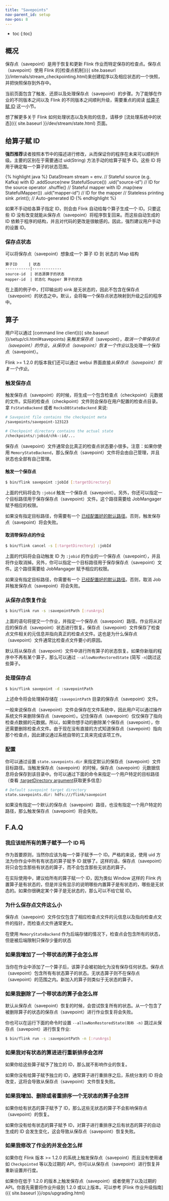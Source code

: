 ```yaml
---
title: "Savepoints"
nav-parent_id: setup
nav-pos: 8
---
```

<!--
Licensed to the Apache Software Foundation (ASF) under one
or more contributor license agreements.  See the NOTICE file
distributed with this work for additional information
regarding copyright ownership.  The ASF licenses this file
to you under the Apache License, Version 2.0 (the
"License"); you may not use this file except in compliance
with the License.  You may obtain a copy of the License at

  http://www.apache.org/licenses/LICENSE-2.0

Unless required by applicable law or agreed to in writing,
software distributed under the License is distributed on an
"AS IS" BASIS, WITHOUT WARRANTIES OR CONDITIONS OF ANY
KIND, either express or implied.  See the License for the
specific language governing permissions and limitations
under the License.
-->

* toc
{:toc}

## 概况

保存点（savepoint）是用于恢复和更新 Flink 作业而特定保存的检查点。保存点（savepoint）使用 Flink 的[检查点机制]({{ site.baseurl }}/internals/stream_checkpointing.html)来创建程序以及相应状态的一个快照，并把快照保存到外存中。

当前页面包含了触发、还原以及处理保存点（savepoint）的步骤。为了能够在作业的不同版本之间以及 Flink 的不同版本之间顺利升级，需要重点的阅读 [给算子赋 ID](#id) 这一小节。

想了解更多关于 Flink 如何处理状态以及失败的信息，请移步 [流处理系统中的状态]({{ site.baseurl }}/dev/stream/state.html) 页面。

## 给算子赋 ID

**强烈推荐**读者按照本节中的描述进行修改，从而保证你的程序在未来可以顺利升级。主要的区别在于需要通过 uid(String) 方法手动的给算子赋予 ID。这些 ID 将用于确定每一个算子的状态范围。

{% highlight java %}
DataStream<String> stream = env.
  // Stateful source (e.g. Kafka) with ID
  .addSource(new StatefulSource())
  .uid("source-id") // ID for the source operator
  .shuffle()
  // Stateful mapper with ID
  .map(new StatefulMapper())
  .uid("mapper-id") // ID for the mapper
  // Stateless printing sink
  .print(); // Auto-generated ID
{% endhighlight %}

如果不手动给各算子指定 ID，则会由 Flink 自动给每个算子生成一个 ID。只要这些 ID 没有改变就能从保存点（savepoint）将程序恢复回来。而这些自动生成的 ID 依赖于程序的结构，并且对代码的更改是很敏感的。因此，强烈建议用户手动的设置 ID。

### 保存点状态

可以将保存点（savepoint）想象成一个 算子 ID 到 状态的 Map 结构

```
算子ID     | 状态
-----------|-------------
source-id  | 状态源算子的状态
mapper-id  | 状态化 Mapper 算子的状态
```

在上面的例子中，打印输出的 sink 是无状态的，因此不包含在保存点（savepoint）的状态之中。默认，会将每一个保存点状态映射到升级之后的程序中。

## 算子

用户可以通过 [command line client]({{ site.baseurl }}/setup/cli.html#savepoints) 来*触发保存点*（savepoint），*取消一个带保存点（savepoint）的作业*，*从保存点（savepoint）恢复一个作业*以及处理一个保存点（savepoint）。

Flink >= 1.2.0 的版本我们还可以通过 webui 界面直接*从保存点（savepoint）恢复一个作业*。

### 触发保存点

触发保存点（savepoint）的时候，将生成一个包含检查点（checkpoint）元数据的文件。实际的检查点（checkpoint）文件则会保存在用户配置的检查点目录。拿 `FsStateBackend` 或者 `RocksDBStateBackend` 来说:

```sh
# Savepoint file contains the checkpoint meta
/savepoints/savepoint-123123

# Checkpoint directory contains the actual state
/checkpoints/:jobid/chk-:id/...
```

保存点（savepoint）文件通常会比真正的检查点状态要小很多。注意：如果你使用 `MemoryStateBackend`，那么保存点（savepoint）文件将会由自己管理，并且状态也全部有自己管理。

#### 触发一个保存点

```sh
$ bin/flink savepoint :jobId [:targetDirectory]
```

上面的代码将会为 `:jobid` 触发一个保存点（savepoint）。另外，你还可以指定一个目标路径用于保存保存点（savepoint）文件。这个路径需要给 JobMangager 赋予相应的权限。

如果没有指定目标路径，你需要有一个 [已经配置好的默认路径](#configuration)。否则，触发保存点（savepoint）将会失败。

#### 取消带保存点的作业

```sh
$ bin/flink cancel -s [:targetDirectory] :jobId
```

上面的代码将会自动触发 ID 为 `:jobid` 的作业的一个保存点（savepoint），并且将作业取消掉。另外，你可以指定一个目标路径用于保存保存点（savepoint）文件。这个路径需要给 JobMangager 赋予相应的权限。

如果没有指定目标路径，你需要有一个 [已经配置好的默认路径](#configuration)。否则，取消 Job 并触发保存点（savepoint）将会失败。

### 从保存点恢复作业

```sh
$ bin/flink run -s :savepointPath [:runArgs]
```

上面的语句将提交一个作业，并指定一个保存点（savepoint）路径。作业将从对应的保存点（savepoint）状态进行恢复。保存点（savepoint）文件保存了检查点文件相关的元信息并指向真正的检查点文件。这也是为什么保存点（savepoint）文件通常比检查点文件要小的原因。


默认将从保存点（savepoint）文件中进行所有算子的状态恢复。如果你新版的程序中不再有某个算子，那么可以通过 `--allowNonRestoredState` (简写 `-n`)跳过这些算子。

### 处理保存点

```sh
$ bin/flink savepoint -d :savepointPath
```

上述命令将会处理掉存储在 `:savepointPath` 目录的保存点（savepoint）文件。

一般来说保存点（savepoint）文件会保存在文件系统中，因此用户可以通过操作系统文件来删除保存点（savepoint）。记住保存点（savepoint）仅仅保存了指向检查点数据的元数据。所以，如果你想手动的删除某个保存点（savepoint），你还需要删除检查点文件。由于现在没有直接的方式知道保存点（savepoint）指向那个检查点，因此建议通过系统自带的工具来完成该项工作。

### 配置

你可以通过设置 `state.savepoints.dir` 来指定默认的保存点（savepoint）文件目标路径。当触发保存点（savepoint）的时候，保存点（savepoint）元数据信息将会保存到该目录中。你可以通过下面的命令来指定一个用户特定的目标路径（查看 [:targetDirectory argument](#trigger-a-savepoint)获取更多信息）

```sh
# Default savepoint target directory
state.savepoints.dir: hdfs:///flink/savepoint
```

如果没有指定一个默认的保存点（savepoint）路径，也没有指定一个用户特定的路径，那么触发保存点（savepoint）将会失败。

## F.A.Q

### 我应该给所有的算子赋予一个 ID 吗

作为首要原则，当然你应该为每一个算子赋予一个 ID。严格的来说，使用 uid 方法为你作业中所有有状态的算子赋予 ID 就够了。这样的话，保存点（savepoint）将只会包含那些有状态的算子，而不会包含那些无状态的算子。

在实际使用中，建议给所有的算子赋一个 ID，因为类似 Window 这样的 Flink 内置算子是有状态的，但是并没有显示的说明哪些内置算子是有状态的，哪些是无状态的。如果你很确定某个算子是无状态的，那么可以不给它赋 ID。

### 为什么保存点文件这么小

保存点（savepoint）文件仅仅包含了相应检查点文件的元信息以及指向检查点文件的指针，而检查点文件通常更大。

在使用 `MemoryStateBackend` 作为后端存储的情况下，检查点会包含所有的状态，但是被后端限制只保存少量的状态

### 如果我增加了一个带状态的算子会怎么样

当你在作业中添加了一个算子后，该算子会被初始化为没有保存任何状态。保存点（savepoint）包含所有有状态算子的状态。无状态算子则不在保存点（savepoint）的范围之内。新加入的算子则类似于无状态的算子。

### 如果我删除了一个带状态的算子会怎么样

默认从保存点（savepoint）恢复的时候，会尝试恢复所有的状态。从一个包含了被删除算子的状态的保存点（savepoint）进行作业恢复将会失败。

你也可以在运行下面的命令时设置 `--allowNonRestoredState(简称 -n)` 跳过从保存点（savepoint）进行恢复作业:

```sh
$ bin/flink run -s :savepointPath -n [:runArgs]
```

### 如果我对有状态的算进进行重新排序会怎样

如果你给这些算子赋予了独立的 ID，那么就不影响作业的恢复。

如果你没有给算子赋予独立的 ID，通常算子进行重排序之后，系统分发的 ID 将会改变，这将会导致从保存点（savepoint）文件恢复失败。

### 如果我增加、删除或者重排序一个无状态的算子会怎样

如果你给有状态的算子赋予了 ID，那么这些无状态的算子不会影响保存点（savepoint）的恢复。

如果你没有给有状态的算子赋予 ID，对算子进行重排序之后有状态的算子的自动生成的 ID 会发生变化，这会导致从保存点（savepoint）恢复失败。

### 如果我修改了作业的并发会怎么样

如果你在 Flink 版本 >= 1.2.0 的系统上触发保存点（savepoint）而且没有使用诸如 `Checkpointed` 等以及过期的 API，你可以从保存点（savepoint）进行恢复并重新设置并行度。

如果你在低于 1.2.0 的版本上触发保存点（savepoint）或者使用了以及过期的 API。你首先需要将作业升级到 1.2.0 或以上版本。可以参考 [Flink 作业升级指南]({{ site.baseurl }}/ops/upgrading.html)

